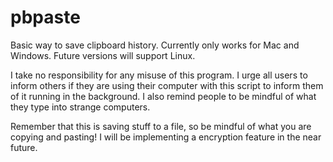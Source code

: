 # pbpaste
Basic way to save clipboard history. Currently only works for Mac and Windows. Future versions will support Linux.

I take no responsibility for any misuse of this program. I urge all users to inform others if they are using their computer with this script to inform them of it running in the background. I also remind people to be mindful of what they type into strange computers.

Remember that this is saving stuff to a file, so be mindful of what you are copying and pasting! I will be implementing a encryption feature in the near future.
